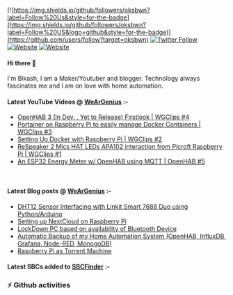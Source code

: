 [![https://img.shields.io/github/followers/oksbwn?label=Follow%20Us&style=for-the-badge](https://img.shields.io/github/followers/oksbwn?label=Follow%20US&logo=github&style=for-the-badge)](https://github.com/users/follow?target=oksbwn)
[![Twitter Follow](https://img.shields.io/twitter/follow/wglabz?logo=twitter&style=for-the-badge)](https://twitter.com/intent/follow?original_referer=https://github.com/oksbwn/oksbwn/edit/master/README.md&ref_src=twsrc%5Etfw&region=follow_link&screen_name=wglabz&tw_p=followbutton)
[![Website](https://img.shields.io/website?down_message=Offline&label=Blog&logo=wordpress&style=for-the-badge&up_message=Online&url=https%3A%2F%2Fweargenius.in)](https://weargenius.in)
[![Website](https://img.shields.io/website?down_message=Offline&label=SBCFinder&logo=cloud&style=for-the-badge&up_message=Online&url=https%3A%2F%2Fsbcfinder.com)](https://sbcfinder.com)

#### Hi there 👋

I'm Bikash,  I am a Maker/Youtuber and blogger. Technology always fascinates me and I am on love with home automation. 
</br>

#### Latest YouTube Videos @ [WeArGenius](http://youtube.com/weargenius) :-

<!-- YOUTUBE:START -->
- [OpenHAB 3 (In Dev. , Yet to Release) Firstlook | WGClips #4](https://www.youtube.com/watch?v=PtEa8rtGb68)
- [Portainer on Raspberry Pi to easily manage Docker Containers | WGClips #3](https://www.youtube.com/watch?v=b1z2umPgoOI)
- [Setting Up Docker with Raspberry Pi | WGClips #2](https://www.youtube.com/watch?v=Gk0vLz8rH40)
- [ReSpeaker 2 Mics HAT LEDs APA102  interaction from Picroft Raspberry Pi | WGClips #1](https://www.youtube.com/watch?v=z_rwj-e-lSA)
- [An ESP32 Energy Meter w/ OpenHAB using MQTT | OpenHAB #5](https://www.youtube.com/watch?v=KvIALruyrN4)
<!-- YOUTUBE:END -->
</br>

#### Latest Blog posts @ [WeArGenius](http://weargenius.in/) :-

<!-- BLOG-POST-LIST:START -->
- [DHT12 Sensor Interfacing with Linkit Smart 7688 Duo using Python/Arduino](https://www.weargenius.in/dht12-sensor-interfacing-with-linkit-smart-7688-duo-using-python-arduino/)
- [Setting up NextCloud on Raspberry Pi](https://www.weargenius.in/setting-up-nextcloud-on-raspberry-pi/)
- [LockDown PC based on availability of Bluetooth Device](https://www.weargenius.in/lock-pc-using-mobile-bluetooth/)
- [Automatic Backup of my Home Automation System (OpenHAB, InfluxDB, Grafana, Node-RED, MonogoDB)](https://www.weargenius.in/automatic-backup-of-my-home-automation-system/)
- [Raspberry Pi as Torrent Machine](https://www.weargenius.in/raspberry-pi-as-torrent-machine/)
<!-- BLOG-POST-LIST:END -->


#### Latest SBCs added to [SBCFinder](https://sbcfinder.com/home) :-

<!-- SBCFINDER:START -->
<!-- SBCFINDER:END -->

### ⚡ Github activities

<!--START_SECTION:activity-->


